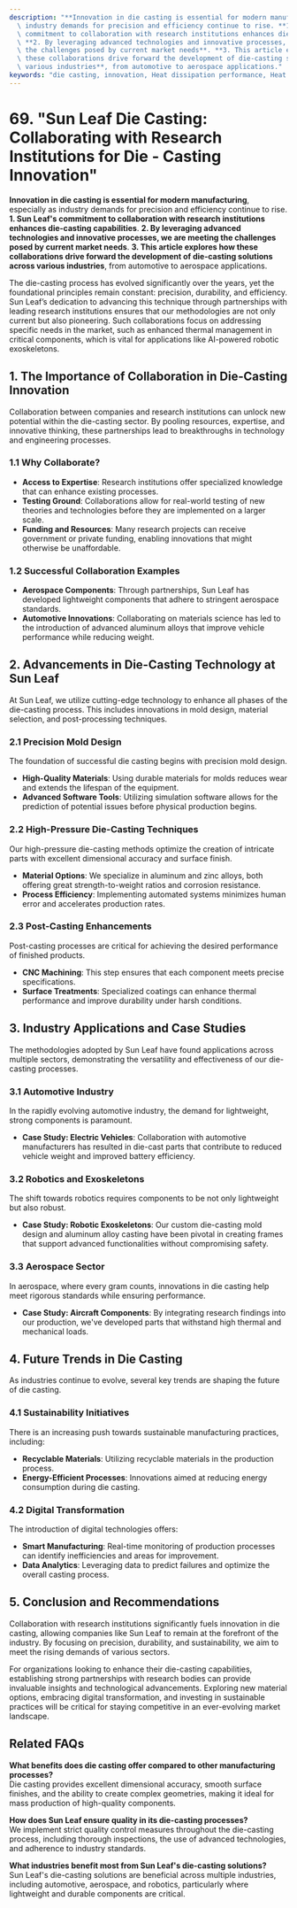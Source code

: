 ```yaml
---
description: "**Innovation in die casting is essential for modern manufacturing**, especially as\
  \ industry demands for precision and efficiency continue to rise. **1. Sun Leaf's\
  \ commitment to collaboration with research institutions enhances die-casting capabilities**.\
  \ **2. By leveraging advanced technologies and innovative processes, we are meeting\
  \ the challenges posed by current market needs**. **3. This article explores how\
  \ these collaborations drive forward the development of die-casting solutions across\
  \ various industries**, from automotive to aerospace applications."
keywords: "die casting, innovation, Heat dissipation performance, Heat sink"
---
```

# 69. "Sun Leaf Die Casting: Collaborating with Research Institutions for Die - Casting Innovation"

**Innovation in die casting is essential for modern manufacturing**, especially as industry demands for precision and efficiency continue to rise. **1. Sun Leaf's commitment to collaboration with research institutions enhances die-casting capabilities**. **2. By leveraging advanced technologies and innovative processes, we are meeting the challenges posed by current market needs**. **3. This article explores how these collaborations drive forward the development of die-casting solutions across various industries**, from automotive to aerospace applications.

The die-casting process has evolved significantly over the years, yet the foundational principles remain constant: precision, durability, and efficiency. Sun Leaf’s dedication to advancing this technique through partnerships with leading research institutions ensures that our methodologies are not only current but also pioneering. Such collaborations focus on addressing specific needs in the market, such as enhanced thermal management in critical components, which is vital for applications like AI-powered robotic exoskeletons.

## **1. The Importance of Collaboration in Die-Casting Innovation**

Collaboration between companies and research institutions can unlock new potential within the die-casting sector. By pooling resources, expertise, and innovative thinking, these partnerships lead to breakthroughs in technology and engineering processes.

### **1.1 Why Collaborate?**

- **Access to Expertise**: Research institutions offer specialized knowledge that can enhance existing processes.
- **Testing Ground**: Collaborations allow for real-world testing of new theories and technologies before they are implemented on a larger scale.
- **Funding and Resources**: Many research projects can receive government or private funding, enabling innovations that might otherwise be unaffordable.

### **1.2 Successful Collaboration Examples**

- **Aerospace Components**: Through partnerships, Sun Leaf has developed lightweight components that adhere to stringent aerospace standards.
- **Automotive Innovations**: Collaborating on materials science has led to the introduction of advanced aluminum alloys that improve vehicle performance while reducing weight.

## **2. Advancements in Die-Casting Technology at Sun Leaf**

At Sun Leaf, we utilize cutting-edge technology to enhance all phases of the die-casting process. This includes innovations in mold design, material selection, and post-processing techniques.

### **2.1 Precision Mold Design**

The foundation of successful die casting begins with precision mold design. 

- **High-Quality Materials**: Using durable materials for molds reduces wear and extends the lifespan of the equipment.
- **Advanced Software Tools**: Utilizing simulation software allows for the prediction of potential issues before physical production begins.

### **2.2 High-Pressure Die-Casting Techniques**

Our high-pressure die-casting methods optimize the creation of intricate parts with excellent dimensional accuracy and surface finish.

- **Material Options**: We specialize in aluminum and zinc alloys, both offering great strength-to-weight ratios and corrosion resistance.
- **Process Efficiency**: Implementing automated systems minimizes human error and accelerates production rates.

### **2.3 Post-Casting Enhancements**

Post-casting processes are critical for achieving the desired performance of finished products.

- **CNC Machining**: This step ensures that each component meets precise specifications.
- **Surface Treatments**: Specialized coatings can enhance thermal performance and improve durability under harsh conditions.

## **3. Industry Applications and Case Studies**

The methodologies adopted by Sun Leaf have found applications across multiple sectors, demonstrating the versatility and effectiveness of our die-casting processes.

### **3.1 Automotive Industry**

In the rapidly evolving automotive industry, the demand for lightweight, strong components is paramount.

- **Case Study: Electric Vehicles**: Collaboration with automotive manufacturers has resulted in die-cast parts that contribute to reduced vehicle weight and improved battery efficiency.

### **3.2 Robotics and Exoskeletons**

The shift towards robotics requires components to be not only lightweight but also robust.

- **Case Study: Robotic Exoskeletons**: Our custom die-casting mold design and aluminum alloy casting have been pivotal in creating frames that support advanced functionalities without compromising safety.

### **3.3 Aerospace Sector**

In aerospace, where every gram counts, innovations in die casting help meet rigorous standards while ensuring performance.

- **Case Study: Aircraft Components**: By integrating research findings into our production, we've developed parts that withstand high thermal and mechanical loads.

## **4. Future Trends in Die Casting**

As industries continue to evolve, several key trends are shaping the future of die casting.

### **4.1 Sustainability Initiatives**

There is an increasing push towards sustainable manufacturing practices, including:

- **Recyclable Materials**: Utilizing recyclable materials in the production process.
- **Energy-Efficient Processes**: Innovations aimed at reducing energy consumption during die casting.

### **4.2 Digital Transformation**

The introduction of digital technologies offers:

- **Smart Manufacturing**: Real-time monitoring of production processes can identify inefficiencies and areas for improvement.
- **Data Analytics**: Leveraging data to predict failures and optimize the overall casting process.

## **5. Conclusion and Recommendations**

Collaboration with research institutions significantly fuels innovation in die casting, allowing companies like Sun Leaf to remain at the forefront of the industry. By focusing on precision, durability, and sustainability, we aim to meet the rising demands of various sectors. 

For organizations looking to enhance their die-casting capabilities, establishing strong partnerships with research bodies can provide invaluable insights and technological advancements. Exploring new material options, embracing digital transformation, and investing in sustainable practices will be critical for staying competitive in an ever-evolving market landscape.

## Related FAQs

**What benefits does die casting offer compared to other manufacturing processes?**  
Die casting provides excellent dimensional accuracy, smooth surface finishes, and the ability to create complex geometries, making it ideal for mass production of high-quality components.

**How does Sun Leaf ensure quality in its die-casting processes?**  
We implement strict quality control measures throughout the die-casting process, including thorough inspections, the use of advanced technologies, and adherence to industry standards.

**What industries benefit most from Sun Leaf's die-casting solutions?**  
Sun Leaf's die-casting solutions are beneficial across multiple industries, including automotive, aerospace, and robotics, particularly where lightweight and durable components are critical.
